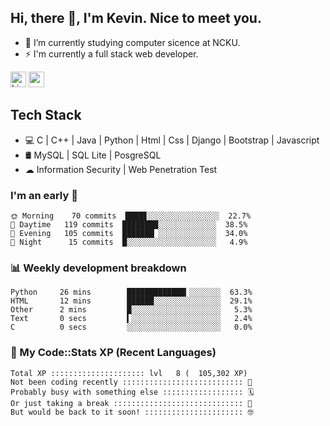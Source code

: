## Hi, there 👋, I'm Kevin. Nice to meet you.

- 🌱 I’m currently studying computer sicence at NCKU.
- ⚡ I'm currently a full stack web developer.

<a href="https://www.linkedin.com/in/kevin12686/"><img alt="LinkedIn" src="https://img.shields.io/badge/linkedin%20-%230077B5.svg?&style=for-the-badge&logo=linkedin&logoColor=white" height=25></a>
<a href="https://www.instagram.com/kevin12686/"><img src="https://img.shields.io/badge/instagram-3f729b?&style=for-the-badge&logo=instagram&logoColor=white" height=25></a>

## Tech Stack

* 💻 C | C++ | Java | Python | Html | Css | Django | Bootstrap | Javascript
* 🛢️ MySQL | SQL Lite | PosgreSQL
* ☁ Information Security | Web Penetration Test

### I'm an early 🐤

<!-- early_bird start -->

```text
🌞 Morning    70 commits  ████▊░░░░░░░░░░░░░░░░  22.7%
🌆 Daytime   119 commits  ████████░░░░░░░░░░░░░  38.5%
🌃 Evening   105 commits  ███████▏░░░░░░░░░░░░░  34.0%
🌙 Night      15 commits  █░░░░░░░░░░░░░░░░░░░░   4.9%
```

<!-- early_bird end -->

### 📊 Weekly development breakdown

<!-- code_time start -->

```text
Python     26 mins        █████████████▎░░░░░░░  63.3%
HTML       12 mins        ██████░░░░░░░░░░░░░░░  29.1%
Other      2 mins         █░░░░░░░░░░░░░░░░░░░░   5.3%
Text       0 secs         ▍░░░░░░░░░░░░░░░░░░░░   2.4%
C          0 secs         ░░░░░░░░░░░░░░░░░░░░░   0.0%
```

<!-- code_time end -->

### 🧰 My Code::Stats XP (Recent Languages)

<!-- codestats start -->

```text
Total XP ::::::::::::::::::::: lvl   8 (  105,302 XP) 
Not been coding recently ::::::::::::::::::::::::::: 🙈
Probably busy with something else :::::::::::::::::: 🗓
Or just taking a break ::::::::::::::::::::::::::::: 🌴
But would be back to it soon! :::::::::::::::::::::: 🤓
```

<!-- codestats end -->

